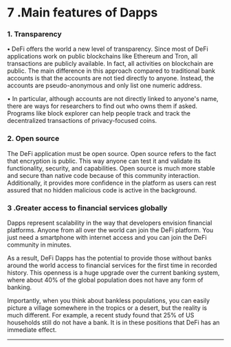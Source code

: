 # 7 .Main features of Dapps

### **1. Transparency**

**•** DeFi offers the world a new level of transparency. Since most of DeFi applications work on public blockchains like Ethereum and Tron, all transactions are publicly available. In fact, all activities on blockchain are public. The main difference in this approach compared to traditional bank accounts is that the accounts are not tied directly to anyone. Instead, the accounts are pseudo-anonymous and only list one numeric address.

• In particular, although accounts are not directly linked to anyone's name, there are ways for researchers to find out who owns them if asked. Programs like block explorer can help people track and track the decentralized transactions of privacy-focused coins.

### **2. Open source**

The DeFi application must be open source. Open source refers to the fact that encryption is public. This way anyone can test it and validate its functionality, security, and capabilities. Open source is much more stable and secure than native code because of this community interaction. Additionally, it provides more confidence in the platform as users can rest assured that no hidden malicious code is active in the background.

### **3 .Greater access to financial services globally**

Dapps represent scalability in the way that developers envision financial platforms. Anyone from all over the world can join the DeFi platform. You just need a smartphone with internet access and you can join the DeFi community in minutes.

As a result, DeFi Dapps has the potential to provide those without banks around the world access to financial services for the first time in recorded history. This openness is a huge upgrade over the current banking system, where about 40% of the global population does not have any form of banking.

Importantly, when you think about bankless populations, you can easily picture a village somewhere in the tropics or a desert, but the reality is much different. For example, a recent study found that 25% of US households still do not have a bank. It is in these positions that DeFi has an immediate effect.  
  
****  



